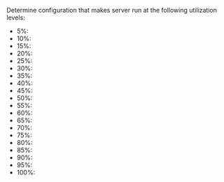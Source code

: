 Determine configuration that makes server run at the following utilization levels:

* 5%:
* 10%:
* 15%:
* 20%:
* 25%:
* 30%:
* 35%:
* 40%:
* 45%:
* 50%:
* 55%:
* 60%:
* 65%:
* 70%:
* 75%:
* 80%:
* 85%:
* 90%:
* 95%:
* 100%: